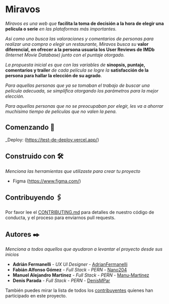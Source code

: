 # Miravos

_Miravos es una web que_ **facilita la toma de decisión a la hora de elegir una película o serie** _en las plataformas más importantes._

_Así como uno busca las valoraciones y comentarios de personas para realizar una compra o elegir un restaurante, Miravos busca su_ **valor diferencial, en ofrecer a la persona usuaria los User Reviews de IMDb** _(Internet Movie Database) junto con el puntaje otorgado._

_La propuesta inicial es que con las variables de_ **sinopsis, puntaje, comentarios y trailer** _de cada película se logre la_ **satisfacción de la persona para hallar la elección de su agrado**.

_Para aquellas personas que ya se tomaban el trabajo de buscar una película adecuada, se simplifica otorgando los parámetros para la mejor elección._

_Para aquellas personas que no se preocupaban por elegir, les va a ahorrar muchísimo tiempo de películas que no valen la pena._

## Comenzando 🚀

_Deploy: (https://test-de-deploy.vercel.app/)

## Construido con 🛠️

_Menciona las herramientas que utilizaste para crear tu proyecto_

- Figma (https://www.figma.com/)

## Contribuyendo 🖇️

Por favor lee el [CONTRIBUTING.md](https://gist.github.com/villanuevand/xxxxxx) para detalles de nuestro código de conducta, y el proceso para enviarnos pull requests.

## Autores ✒️

_Menciona a todos aquellos que ayudaron a levantar el proyecto desde sus inicios_

- **Adrián Fermanelli** - _UX UI Designer_ - [AdrianFermanelli](https://github.com/AdrianFermanelli)
- **Fabián Alfonso Gómez** - _Full Stack - PERN_ - [Nano204](https://https://github.com/Nano204)
- **Manuel Alejandro Martinez** - _Full Stack - PERN_ - [Manu-Martinez](#https://github.com/Manu-Martinez)
- **Denis Parada** - _Full Stack - PERN_ - [DenisMPar](#https://github.com/DenisMPar)

También puedes mirar la lista de todos los [contribuyentes](https://github.com/your/project/contributors) quíenes han participado en este proyecto.


